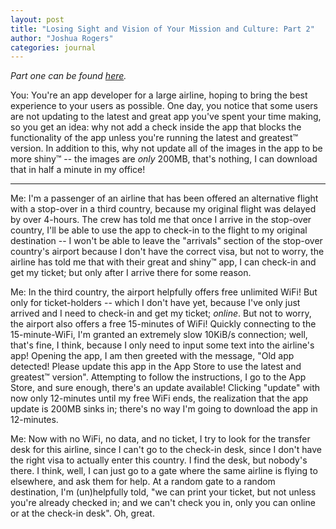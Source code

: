 ```yaml
---
layout: post
title: "Losing Sight and Vision of Your Mission and Culture: Part 2"
author: "Joshua Rogers"
categories: journal
---
```


_Part one can be found [here](https://joshua.hu/losing-sight-vision-mission-of-your-role)._

You: You're an app developer for a large airline, hoping to bring the best experience to your users as possible. One day, you notice that some users are not updating to the latest and great app you've spent your time making, so you get an idea: why not add a check inside the app that blocks the functionality of the app unless you're running the latest and greatest™ version. In addition to this, why not update all of the images in the app to be more shiny™ -- the images are _only_ 200MB, that's nothing, I can download that in half a minute in my office!

---

Me: I'm a passenger of an airline that has been offered an alternative flight with a stop-over in a third country, because my original flight was delayed by over 4-hours. The crew has told me that once I arrive in the stop-over country, I'll be able to use the app to check-in to the flight to my original destination -- I won't be able to leave the "arrivals" section of the stop-over country's airport because I don't have the correct visa, but not to worry, the airline has told me that with their great and shiny™ app, I can check-in and get my ticket; but only after I arrive there for some reason.

Me: In the third country, the airport helpfully offers free unlimited WiFi! But only for ticket-holders -- which I don't have yet, because I've only just arrived and I need to check-in and get my ticket; _online_. But not to worry, the airport also offers a free 15-minutes of WiFi! Quickly connecting to the 15-minute-WiFi, I'm granted an extremely slow 10KiB/s connection; well, that's fine, I think, because I only need to input some text into the airline's app! Opening the app, I am then greeted with the message, "Old app detected! Please update this app in the App Store to use the latest and greatest™ version". Attempting to follow the instructions, I go to the App Store, and sure enough, there's an update available! Clicking "update" with now only 12-minutes until my free WiFi ends, the realization that the app update is 200MB sinks in; there's no way I'm going to download the app in 12-minutes.

Me: Now with no WiFi, no data, and no ticket, I try to look for the transfer desk for this airline, since I can't go to the check-in desk, since I don't have the right visa to actually enter this country. I find the desk, but nobody's there. I think, well, I can just go to a gate where the same airline is flying to elsewhere, and ask them for help. At a random gate to a random destination, I'm (un)helpfully told, "we can print your ticket, but not unless you're already checked in; and we can't check you in, only you can online or at the check-in desk". Oh, great.
